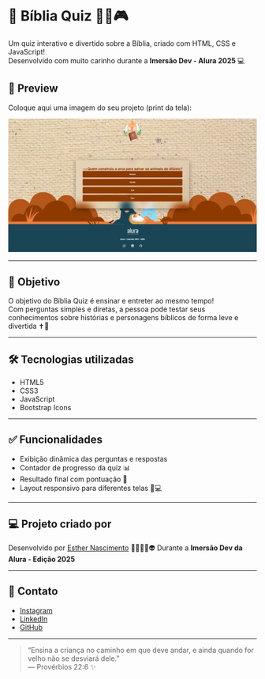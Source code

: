 # 📖 Bíblia Quiz 🙏🏻🎮

Um quiz interativo e divertido sobre a Bíblia, criado com HTML, CSS e JavaScript!  
Desenvolvido com muito carinho durante a **Imersão Dev - Alura 2025** 💻

## 📸 Preview

Coloque aqui uma imagem do seu projeto (print da tela):

![Preview do Bíblia Quiz](./img/capaProjeto.png)

---

## 🎯 Objetivo

O objetivo do Bíblia Quiz é ensinar e entreter ao mesmo tempo!  
Com perguntas simples e diretas, a pessoa pode testar seus conhecimentos sobre histórias e personagens bíblicos de forma leve e divertida ✝️💬

---

## 🛠️ Tecnologias utilizadas

- HTML5
- CSS3
- JavaScript
- Bootstrap Icons

---

## ✅ Funcionalidades

- Exibição dinâmica das perguntas e respostas
- Contador de progresso da quiz 📊
- Resultado final com pontuação 🎉
- Layout responsivo para diferentes telas 📱💻

---

## 💻 Projeto criado por

Desenvolvido por [Esther Nascimento](https://github.com/esthernascimento) 💚👩🏻‍💻👽
Durante a **Imersão Dev da Alura - Edição 2025**

---

## 📲 Contato

- [Instagram](https://www.instagram.com/esthernascimentooficial) 
- [LinkedIn](https://www.linkedin.com/in/esthernascimentooficial)  
- [GitHub](https://github.com/esthernascimento) 

---

> “Ensina a criança no caminho em que deve andar, e ainda quando for velho não se desviará dele.”  
> — Provérbios 22:6 ✨

